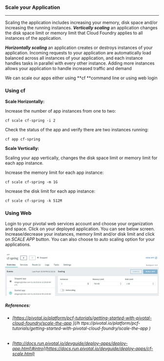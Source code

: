 ### Scale your Application

---

Scaling the application includes increasing your memory, disk space and/or increasing the running instances. _**Vertically scaling**_ an application changes the disk space limit or memory limit that Cloud Foundry applies to all instances of the application.

_**Horizontally scaling**_ an application creates or destroys instances of your application. Incoming requests to your application are automatically load balanced across all instances of your application, and each instance handles tasks in parallel with every other instance. Adding more instances allows your application to handle increased traffic and demand

We can scale our apps either using **cf **command line or using web login

### Using cf

**Scale Horizontally:**

Increase the number of app instances from one to two:

```
cf scale cf-spring -i 2
```

Check the status of the app and verify there are two instances running:

```
cf app cf-spring
```

**Scale Vertically:**

Scaling your app vertically, changes the disk space limit or memory limit for each app instance.

Increase the memory limit for each app instance:

```
cf scale cf-spring -m 1G
```

Increase the disk limit for each app instance:

```
cf scale cf-spring -k 512M
```

### Using Web

Login to your pivotal web services account and choose your organization and space. Click on your deployed application. You can see below screen. Increase/decrease your instances, memory limit and/or disk limit and click on _SCALE APP_ button. You can also choose to auto scaling option for your applications.

![](/assets/scaleApp.png)

##### References:

* ###### [https://pivotal.io/platform/pcf-tutorials/getting-started-with-pivotal-cloud-foundry/scale-the-app ](/h ttps://pivotal.io/platform/pcf-tutorials/getting-started-with-pivotal-cloud-foundry/scale-the-app )
* ###### [http://docs.run.pivotal.io/devguide/deploy-apps/deploy-app.html\#intro](https://docs.run.pivotal.io/devguide/deploy-apps/cf-scale.html)



